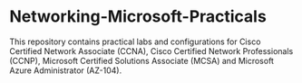 # Networking-Microsoft-Practicals
This repository contains practical labs and configurations for Cisco Certified Network Associate (CCNA), Cisco Certified Network Professionals (CCNP),  Microsoft Certified Solutions Associate (MCSA) and Microsoft Azure Administrator (AZ-104).
